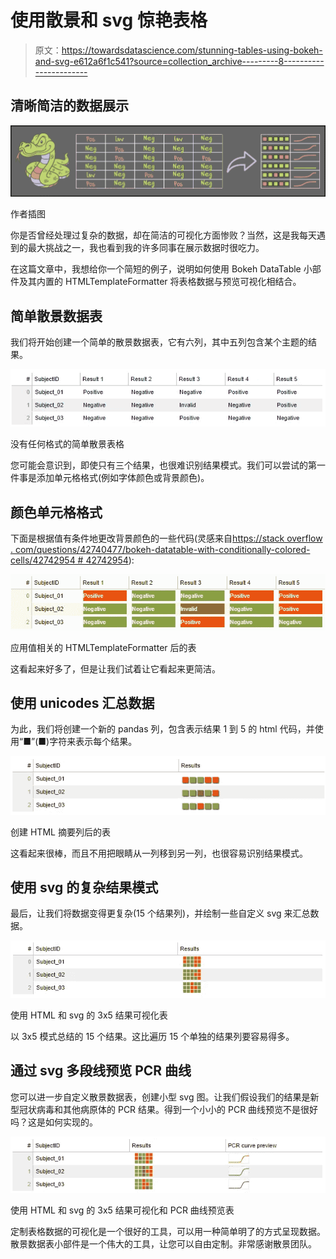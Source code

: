 # 使用散景和 svg 惊艳表格

> 原文：<https://towardsdatascience.com/stunning-tables-using-bokeh-and-svg-e612a6f1c541?source=collection_archive---------8----------------------->

## 清晰简洁的数据展示

![](img/a01e501f3d3596d22aa7d6b9217ee337.png)

作者插图

你是否曾经处理过复杂的数据，却在简洁的可视化方面惨败？当然，这是我每天遇到的最大挑战之一，我也看到我的许多同事在展示数据时很吃力。

在这篇文章中，我想给你一个简短的例子，说明如何使用 Bokeh DataTable 小部件及其内置的 HTMLTemplateFormatter 将表格数据与预览可视化相结合。

## 简单散景数据表

我们将开始创建一个简单的散景数据表，它有六列，其中五列包含某个主题的结果。

![](img/de0c6f50ce724a6781d11e03cc895a95.png)

没有任何格式的简单散景表格

您可能会意识到，即使只有三个结果，也很难识别结果模式。我们可以尝试的第一件事是添加单元格格式(例如字体颜色或背景颜色)。

## 颜色单元格格式

下面是根据值有条件地更改背景颜色的一些代码(灵感来自[https://stack overflow . com/questions/42740477/bokeh-datatable-with-conditionally-colored-cells/42742954 # 42742954](https://stackoverflow.com/questions/42740477/bokeh-datatable-with-conditionally-coloured-cells/42742954#42742954)):

![](img/abe500be9286f951135a28c5d6c0eeed.png)

应用值相关的 HTMLTemplateFormatter 后的表

这看起来好多了，但是让我们试着让它看起来更简洁。

## 使用 unicodes 汇总数据

为此，我们将创建一个新的 pandas 列，包含表示结果 1 到 5 的 html 代码，并使用“■”(■)字符来表示每个结果。

![](img/57e0dce6aff4d61612b5ff7e59157d52.png)

创建 HTML 摘要列后的表

这看起来很棒，而且不用把眼睛从一列移到另一列，也很容易识别结果模式。

## 使用 svg 的复杂结果模式

最后，让我们将数据变得更复杂(15 个结果列)，并绘制一些自定义 svg 来汇总数据。

![](img/0686af7cf6b3e83af9ad2843c649f09e.png)

使用 HTML 和 svg 的 3x5 结果可视化表

以 3x5 模式总结的 15 个结果。这比遍历 15 个单独的结果列要容易得多。

## 通过 svg 多段线预览 PCR 曲线

您可以进一步自定义散景数据表，创建小型 svg 图。让我们假设我们的结果是新型冠状病毒和其他病原体的 PCR 结果。得到一个小小的 PCR 曲线预览不是很好吗？这是如何实现的。

![](img/898157a478ac8cf7270bcb68b82801f2.png)

使用 HTML 和 svg 的 3x5 结果可视化和 PCR 曲线预览表

定制表格数据的可视化是一个很好的工具，可以用一种简单明了的方式呈现数据。散景数据表小部件是一个伟大的工具，让您可以自由定制。非常感谢散景团队。